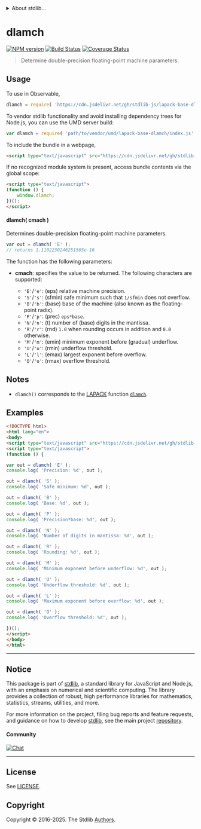 <!--

@license Apache-2.0

Copyright (c) 2024 The Stdlib Authors.

Licensed under the Apache License, Version 2.0 (the "License");
you may not use this file except in compliance with the License.
You may obtain a copy of the License at

   http://www.apache.org/licenses/LICENSE-2.0

Unless required by applicable law or agreed to in writing, software
distributed under the License is distributed on an "AS IS" BASIS,
WITHOUT WARRANTIES OR CONDITIONS OF ANY KIND, either express or implied.
See the License for the specific language governing permissions and
limitations under the License.

-->


<details>
  <summary>
    About stdlib...
  </summary>
  <p>We believe in a future in which the web is a preferred environment for numerical computation. To help realize this future, we've built stdlib. stdlib is a standard library, with an emphasis on numerical and scientific computation, written in JavaScript (and C) for execution in browsers and in Node.js.</p>
  <p>The library is fully decomposable, being architected in such a way that you can swap out and mix and match APIs and functionality to cater to your exact preferences and use cases.</p>
  <p>When you use stdlib, you can be absolutely certain that you are using the most thorough, rigorous, well-written, studied, documented, tested, measured, and high-quality code out there.</p>
  <p>To join us in bringing numerical computing to the web, get started by checking us out on <a href="https://github.com/stdlib-js/stdlib">GitHub</a>, and please consider <a href="https://opencollective.com/stdlib">financially supporting stdlib</a>. We greatly appreciate your continued support!</p>
</details>

# dlamch

[![NPM version][npm-image]][npm-url] [![Build Status][test-image]][test-url] [![Coverage Status][coverage-image]][coverage-url] <!-- [![dependencies][dependencies-image]][dependencies-url] -->

> Determine double-precision floating-point machine parameters.



<section class="usage">

## Usage

To use in Observable,

```javascript
dlamch = require( 'https://cdn.jsdelivr.net/gh/stdlib-js/lapack-base-dlamch@umd/browser.js' )
```

To vendor stdlib functionality and avoid installing dependency trees for Node.js, you can use the UMD server build:

```javascript
var dlamch = require( 'path/to/vendor/umd/lapack-base-dlamch/index.js' )
```

To include the bundle in a webpage,

```html
<script type="text/javascript" src="https://cdn.jsdelivr.net/gh/stdlib-js/lapack-base-dlamch@umd/browser.js"></script>
```

If no recognized module system is present, access bundle contents via the global scope:

```html
<script type="text/javascript">
(function () {
    window.dlamch;
})();
</script>
```

#### dlamch( cmach )

Determines double-precision floating-point machine parameters.

```javascript
var out = dlamch( 'E' );
// returns 1.1102230246251565e-16
```

The function has the following parameters:

-   **cmach**: specifies the value to be returned. The following characters are supported:

    -   `'E'`/`'e'`: (eps) relative machine precision.
    -   `'S'`/`'s'`: (sfmin) safe minimum such that `1/sfmin` does not overflow.
    -   `'B'`/`'b'`: (base) base of the machine (also known as the floating-point radix).
    -   `'P'`/`'p'`: (prec) `eps*base`.
    -   `'N'`/`'n'`: (t) number of (base) digits in the mantissa.
    -   `'R'`/`'r'`: (rnd) `1.0` when rounding occurs in addition and `0.0` otherwise.
    -   `'M'`/`'m'`: (emin) minimum exponent before (gradual) underflow.
    -   `'U'`/`'u'`: (rmin) underflow threshold.
    -   `'L'`/`'l'`: (emax) largest exponent before overflow.
    -   `'O'`/`'o'`: (rmax) overflow threshold.

</section>

<!-- /.usage -->

<section class="notes">

## Notes

-   `dlamch()` corresponds to the [LAPACK][lapack] function [`dlamch`][lapack-dlamch].

</section>

<!-- /.notes -->

<section class="examples">

## Examples

<!-- eslint no-undef: "error" -->

```html
<!DOCTYPE html>
<html lang="en">
<body>
<script type="text/javascript" src="https://cdn.jsdelivr.net/gh/stdlib-js/lapack-base-dlamch@umd/browser.js"></script>
<script type="text/javascript">
(function () {

var out = dlamch( 'E' );
console.log( 'Precision: %d', out );

out = dlamch( 'S' );
console.log( 'Safe minimum: %d', out );

out = dlamch( 'B' );
console.log( 'Base: %d', out );

out = dlamch( 'P' );
console.log( 'Precision*base: %d', out );

out = dlamch( 'N' );
console.log( 'Number of digits in mantissa: %d', out );

out = dlamch( 'R' );
console.log( 'Rounding: %d', out );

out = dlamch( 'M' );
console.log( 'Minimum exponent before underflow: %d', out );

out = dlamch( 'U' );
console.log( 'Underflow threshold: %d', out );

out = dlamch( 'L' );
console.log( 'Maximum exponent before overflow: %d', out );

out = dlamch( 'O' );
console.log( 'Overflow threshold: %d', out );

})();
</script>
</body>
</html>
```

</section>

<!-- /.examples -->

<!-- C interface documentation. -->



<!-- Section for related `stdlib` packages. Do not manually edit this section, as it is automatically populated. -->

<section class="related">

</section>

<!-- /.related -->

<!-- Section for all links. Make sure to keep an empty line after the `section` element and another before the `/section` close. -->


<section class="main-repo" >

* * *

## Notice

This package is part of [stdlib][stdlib], a standard library for JavaScript and Node.js, with an emphasis on numerical and scientific computing. The library provides a collection of robust, high performance libraries for mathematics, statistics, streams, utilities, and more.

For more information on the project, filing bug reports and feature requests, and guidance on how to develop [stdlib][stdlib], see the main project [repository][stdlib].

#### Community

[![Chat][chat-image]][chat-url]

---

## License

See [LICENSE][stdlib-license].


## Copyright

Copyright &copy; 2016-2025. The Stdlib [Authors][stdlib-authors].

</section>

<!-- /.stdlib -->

<!-- Section for all links. Make sure to keep an empty line after the `section` element and another before the `/section` close. -->

<section class="links">

[npm-image]: http://img.shields.io/npm/v/@stdlib/lapack-base-dlamch.svg
[npm-url]: https://npmjs.org/package/@stdlib/lapack-base-dlamch

[test-image]: https://github.com/stdlib-js/lapack-base-dlamch/actions/workflows/test.yml/badge.svg?branch=main
[test-url]: https://github.com/stdlib-js/lapack-base-dlamch/actions/workflows/test.yml?query=branch:main

[coverage-image]: https://img.shields.io/codecov/c/github/stdlib-js/lapack-base-dlamch/main.svg
[coverage-url]: https://codecov.io/github/stdlib-js/lapack-base-dlamch?branch=main

<!--

[dependencies-image]: https://img.shields.io/david/stdlib-js/lapack-base-dlamch.svg
[dependencies-url]: https://david-dm.org/stdlib-js/lapack-base-dlamch/main

-->

[chat-image]: https://img.shields.io/gitter/room/stdlib-js/stdlib.svg
[chat-url]: https://app.gitter.im/#/room/#stdlib-js_stdlib:gitter.im

[stdlib]: https://github.com/stdlib-js/stdlib

[stdlib-authors]: https://github.com/stdlib-js/stdlib/graphs/contributors

[umd]: https://github.com/umdjs/umd
[es-module]: https://developer.mozilla.org/en-US/docs/Web/JavaScript/Guide/Modules

[deno-url]: https://github.com/stdlib-js/lapack-base-dlamch/tree/deno
[deno-readme]: https://github.com/stdlib-js/lapack-base-dlamch/blob/deno/README.md
[umd-url]: https://github.com/stdlib-js/lapack-base-dlamch/tree/umd
[umd-readme]: https://github.com/stdlib-js/lapack-base-dlamch/blob/umd/README.md
[esm-url]: https://github.com/stdlib-js/lapack-base-dlamch/tree/esm
[esm-readme]: https://github.com/stdlib-js/lapack-base-dlamch/blob/esm/README.md
[branches-url]: https://github.com/stdlib-js/lapack-base-dlamch/blob/main/branches.md

[stdlib-license]: https://raw.githubusercontent.com/stdlib-js/lapack-base-dlamch/main/LICENSE

[lapack]: https://www.netlib.org/lapack/explore-html/

[lapack-dlamch]: https://www.netlib.org/lapack/explore-html/d4/d86/group__lamch_gaeab255e77cbd3b0f31aea74ed0ce099e.html#gaeab255e77cbd3b0f31aea74ed0ce099e

</section>

<!-- /.links -->
